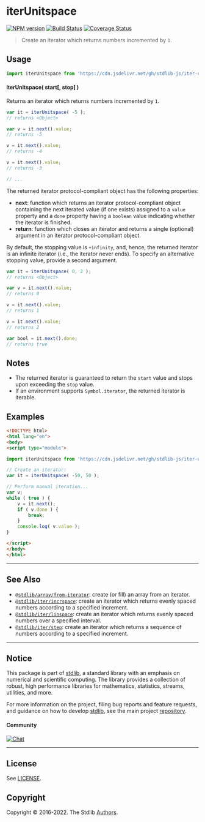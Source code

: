 <!--

@license Apache-2.0

Copyright (c) 2019 The Stdlib Authors.

Licensed under the Apache License, Version 2.0 (the "License");
you may not use this file except in compliance with the License.
You may obtain a copy of the License at

   http://www.apache.org/licenses/LICENSE-2.0

Unless required by applicable law or agreed to in writing, software
distributed under the License is distributed on an "AS IS" BASIS,
WITHOUT WARRANTIES OR CONDITIONS OF ANY KIND, either express or implied.
See the License for the specific language governing permissions and
limitations under the License.

-->

# iterUnitspace

[![NPM version][npm-image]][npm-url] [![Build Status][test-image]][test-url] [![Coverage Status][coverage-image]][coverage-url] <!-- [![dependencies][dependencies-image]][dependencies-url] -->

> Create an iterator which returns numbers incremented by `1`.

<!-- Section to include introductory text. Make sure to keep an empty line after the intro `section` element and another before the `/section` close. -->

<section class="intro">

</section>

<!-- /.intro -->

<!-- Package usage documentation. -->



<section class="usage">

## Usage

```javascript
import iterUnitspace from 'https://cdn.jsdelivr.net/gh/stdlib-js/iter-unitspace@esm/index.mjs';
```

#### iterUnitspace( start\[, stop] )

Returns an iterator which returns numbers incremented by `1`.

```javascript
var it = iterUnitspace( -5 );
// returns <Object>

var v = it.next().value;
// returns -5

v = it.next().value;
// returns -4

v = it.next().value;
// returns -3

// ...
```

The returned iterator protocol-compliant object has the following properties:

-   **next**: function which returns an iterator protocol-compliant object containing the next iterated value (if one exists) assigned to a `value` property and a `done` property having a `boolean` value indicating whether the iterator is finished.
-   **return**: function which closes an iterator and returns a single (optional) argument in an iterator protocol-compliant object.

By default, the stopping value is `+infinity`, and, hence, the returned iterator is an infinite iterator (i.e., the iterator never ends). To specify an alternative stopping value, provide a second argument.

```javascript
var it = iterUnitspace( 0, 2 );
// returns <Object>

var v = it.next().value;
// returns 0

v = it.next().value;
// returns 1

v = it.next().value;
// returns 2

var bool = it.next().done;
// returns true
```

</section>

<!-- /.usage -->

<!-- Package usage notes. Make sure to keep an empty line after the `section` element and another before the `/section` close. -->

<section class="notes">

## Notes

-   The returned iterator is guaranteed to return the `start` value and stops upon exceeding the `stop` value.
-   If an environment supports `Symbol.iterator`, the returned iterator is iterable.

</section>

<!-- /.notes -->

<!-- Package usage examples. -->

<section class="examples">

## Examples

<!-- eslint no-undef: "error" -->

```html
<!DOCTYPE html>
<html lang="en">
<body>
<script type="module">

import iterUnitspace from 'https://cdn.jsdelivr.net/gh/stdlib-js/iter-unitspace@esm/index.mjs';

// Create an iterator:
var it = iterUnitspace( -50, 50 );

// Perform manual iteration...
var v;
while ( true ) {
    v = it.next();
    if ( v.done ) {
        break;
    }
    console.log( v.value );
}

</script>
</body>
</html>
```

</section>

<!-- /.examples -->

<!-- Section to include cited references. If references are included, add a horizontal rule *before* the section. Make sure to keep an empty line after the `section` element and another before the `/section` close. -->

<section class="references">

</section>

<!-- /.references -->

<!-- Section for related `stdlib` packages. Do not manually edit this section, as it is automatically populated. -->

<section class="related">

* * *

## See Also

-   <span class="package-name">[`@stdlib/array/from-iterator`][@stdlib/array/from-iterator]</span><span class="delimiter">: </span><span class="description">create (or fill) an array from an iterator.</span>
-   <span class="package-name">[`@stdlib/iter/incrspace`][@stdlib/iter/incrspace]</span><span class="delimiter">: </span><span class="description">create an iterator which returns evenly spaced numbers according to a specified increment.</span>
-   <span class="package-name">[`@stdlib/iter/linspace`][@stdlib/iter/linspace]</span><span class="delimiter">: </span><span class="description">create an iterator which returns evenly spaced numbers over a specified interval.</span>
-   <span class="package-name">[`@stdlib/iter/step`][@stdlib/iter/step]</span><span class="delimiter">: </span><span class="description">create an iterator which returns a sequence of numbers according to a specified increment.</span>

</section>

<!-- /.related -->

<!-- Section for all links. Make sure to keep an empty line after the `section` element and another before the `/section` close. -->


<section class="main-repo" >

* * *

## Notice

This package is part of [stdlib][stdlib], a standard library with an emphasis on numerical and scientific computing. The library provides a collection of robust, high performance libraries for mathematics, statistics, streams, utilities, and more.

For more information on the project, filing bug reports and feature requests, and guidance on how to develop [stdlib][stdlib], see the main project [repository][stdlib].

#### Community

[![Chat][chat-image]][chat-url]

---

## License

See [LICENSE][stdlib-license].


## Copyright

Copyright &copy; 2016-2022. The Stdlib [Authors][stdlib-authors].

</section>

<!-- /.stdlib -->

<!-- Section for all links. Make sure to keep an empty line after the `section` element and another before the `/section` close. -->

<section class="links">

[npm-image]: http://img.shields.io/npm/v/@stdlib/iter-unitspace.svg
[npm-url]: https://npmjs.org/package/@stdlib/iter-unitspace

[test-image]: https://github.com/stdlib-js/iter-unitspace/actions/workflows/test.yml/badge.svg?branch=main
[test-url]: https://github.com/stdlib-js/iter-unitspace/actions/workflows/test.yml?query=branch:main

[coverage-image]: https://img.shields.io/codecov/c/github/stdlib-js/iter-unitspace/main.svg
[coverage-url]: https://codecov.io/github/stdlib-js/iter-unitspace?branch=main

<!--

[dependencies-image]: https://img.shields.io/david/stdlib-js/iter-unitspace.svg
[dependencies-url]: https://david-dm.org/stdlib-js/iter-unitspace/main

-->

[chat-image]: https://img.shields.io/gitter/room/stdlib-js/stdlib.svg
[chat-url]: https://gitter.im/stdlib-js/stdlib/

[stdlib]: https://github.com/stdlib-js/stdlib

[stdlib-authors]: https://github.com/stdlib-js/stdlib/graphs/contributors

[umd]: https://github.com/umdjs/umd
[es-module]: https://developer.mozilla.org/en-US/docs/Web/JavaScript/Guide/Modules

[deno-url]: https://github.com/stdlib-js/iter-unitspace/tree/deno
[umd-url]: https://github.com/stdlib-js/iter-unitspace/tree/umd
[esm-url]: https://github.com/stdlib-js/iter-unitspace/tree/esm
[branches-url]: https://github.com/stdlib-js/iter-unitspace/blob/main/branches.md

[stdlib-license]: https://raw.githubusercontent.com/stdlib-js/iter-unitspace/main/LICENSE

<!-- <related-links> -->

[@stdlib/array/from-iterator]: https://github.com/stdlib-js/array-from-iterator/tree/esm

[@stdlib/iter/incrspace]: https://github.com/stdlib-js/iter-incrspace/tree/esm

[@stdlib/iter/linspace]: https://github.com/stdlib-js/iter-linspace/tree/esm

[@stdlib/iter/step]: https://github.com/stdlib-js/iter-step/tree/esm

<!-- </related-links> -->

</section>

<!-- /.links -->
